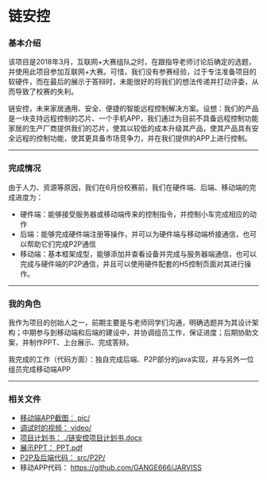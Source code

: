 # 链安控

### 基本介绍

该项目是2018年3月，互联网+大赛组队之时，在跟指导老师讨论后确定的选题，并使用此项目参加互联网+大赛。可惜，我们没有参赛经验，过于专注准备项目的软硬件，而在最后的展示于答辩时，未能很好的将我们的想法传递并打动评委，从而导致了校赛的失利。

链安控，未来家居通用、安全、便捷的智能远程控制解决方案。设想：我们的产品是一块支持远程控制的芯片、一个手机APP，我们通过为目前不具备远程控制功能家居的生产厂商提供我们的芯片，使其以较低的成本升级其产品，使其产品具有安全远程的控制功能，使其更具备市场竞争力，并在我们提供的APP上进行控制。

***
### 完成情况

由于人力、资源等原因，我们在6月份校赛前，我们在硬件端、后端、移动端的完成进度为：
- 硬件端：能够接受服务器或移动端传来的控制指令，并控制小车完成相应的动作
- 后端：能够完成硬件端注册等操作，并可以为硬件端与移动端桥接通信，也可以帮助它们完成P2P通信
- 移动端：基本框架成型，能够添加并查看设备并完成与服务器端通信，也可以完成与硬件端的P2P通信，并且可以使用硬件配套的H5控制页面对其进行操作。


***
### 我的角色
我作为项目的创始人之一，前期主要是与老师同学们沟通，明确选题并为其设计架构；中期参与到移动端和后端的建设中，并协调组员工作，保证进度；后期协助文案，并制作PPT、上台展示、完成答辩。

我完成的工作（代码方面）：独自完成后端、P2P部分的java实现，并与另外一位组员完成移动端APP


***
### 相关文件
- [移动端APP截图：   pic/](./pic/)
- [调试时的视频：    video/](video/)
- [项目计划书：      ./链安控项目计划书.docx](./链安控项目计划书.docx)
- [展示PPT：         PPT.pdf](./PPT.pdf)
- [P2P及后端代码：   src/P2P/](./src/P2P)
- 移动APP代码：     https://github.com/GANGE666/JARVISS



